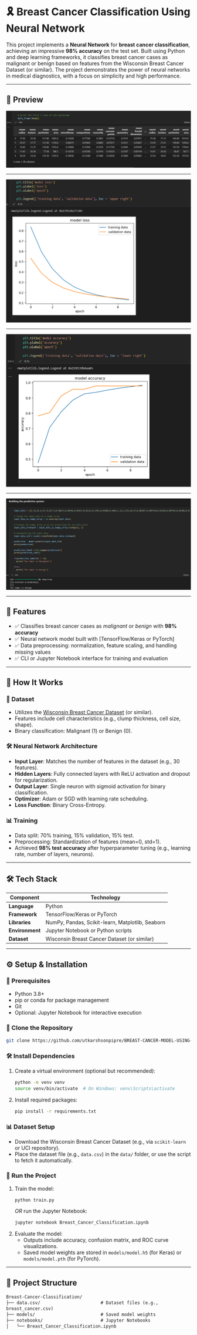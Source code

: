 # 🎗️ Breast Cancer Classification Using Neural Network

This project implements a **Neural Network** for **breast cancer classification**, achieving an impressive **98% accuracy** on the test set. Built using Python and deep learning frameworks, it classifies breast cancer cases as malignant or benign based on features from the Wisconsin Breast Cancer Dataset (or similar). The project demonstrates the power of neural networks in medical diagnostics, with a focus on simplicity and high performance.

---

## 📸 Preview
![Datset Sample](dataset_sample.png)

---

![Loss Curve](loss.png)

---

![accuracy curve](accuracy.png)

---

![Prediction Sample](prediction.png)

---

## 📌 Features

- ✅ Classifies breast cancer cases as *malignant* or *benign* with **98% accuracy**
- ✅ Neural network model built with [TensorFlow/Keras or PyTorch]
- ✅ Data preprocessing: normalization, feature scaling, and handling missing values
- ✅ CLI or Jupyter Notebook interface for training and evaluation

---

## 🧠 How It Works

### 📍 Dataset
- Utilizes the [Wisconsin Breast Cancer Dataset](https://archive.ics.uci.edu/ml/datasets/Breast+Cancer+Wisconsin+(Diagnostic)) (or similar).
- Features include cell characteristics (e.g., clump thickness, cell size, shape).
- Binary classification: Malignant (1) or Benign (0).

### 🛠 Neural Network Architecture
- **Input Layer**: Matches the number of features in the dataset (e.g., 30 features).
- **Hidden Layers**: Fully connected layers with ReLU activation and dropout for regularization.
- **Output Layer**: Single neuron with sigmoid activation for binary classification.
- **Optimizer**: Adam or SGD with learning rate scheduling.
- **Loss Function**: Binary Cross-Entropy.

### 📊 Training
- Data split: 70% training, 15% validation, 15% test.
- Preprocessing: Standardization of features (mean=0, std=1).
- Achieved **98% test accuracy** after hyperparameter tuning (e.g., learning rate, number of layers, neurons).

---

## 🛠 Tech Stack

| Component         | Technology                                    |
|-------------------|-----------------------------------------------|
| **Language**      | Python                                       |
| **Framework**     | TensorFlow/Keras or PyTorch                  |
| **Libraries**     | NumPy, Pandas, Scikit-learn, Matplotlib, Seaborn |
| **Environment**   | Jupyter Notebook or Python scripts            |
| **Dataset**       | Wisconsin Breast Cancer Dataset (or similar)  |

---

## ⚙ Setup & Installation

### 📝 Prerequisites
- Python 3.8+
- pip or conda for package management
- Git
- Optional: Jupyter Notebook for interactive execution

### 📁 Clone the Repository
```bash
git clone https://github.com/utkarshsonpipre/BREAST-CANCER-MODEL-USING-NEURAL-NETWORKS
```

### 🛠 Install Dependencies
1. Create a virtual environment (optional but recommended):
   ```bash
   python -m venv venv
   source venv/bin/activate  # On Windows: venv\Scripts\activate
   ```
2. Install required packages:
   ```bash
   pip install -r requirements.txt
   ```


### 📊 Dataset Setup
- Download the Wisconsin Breast Cancer Dataset (e.g., via `scikit-learn` or UCI repository).
- Place the dataset file (e.g., `data.csv`) in the `data/` folder, or use the script to fetch it automatically.

### 🚀 Run the Project
1. Train the model:
   ```bash
   python train.py
   ```
   *OR* run the Jupyter Notebook:
   ```bash
   jupyter notebook Breast_Cancer_Classification.ipynb
   ```
2. Evaluate the model:
   - Outputs include accuracy, confusion matrix, and ROC curve visualizations.
   - Saved model weights are stored in `models/model.h5` (for Keras) or `models/model.pth` (for PyTorch).

---

## 📂 Project Structure

```
Breast-Cancer-Classification/
├── data.csv/                       # Dataset files (e.g., breast_cancer.csv)
├── models/                         # Saved model weights
├── notebooks/                      # Jupyter Notebooks
│   └── Breast_Cancer_Classification.ipynb
